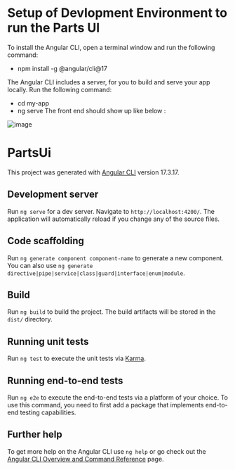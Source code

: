 # Setup of Devlopment Environment to run the Parts UI 
To install the Angular CLI, open a terminal window and run the following command:
  - npm install -g @angular/cli@17

The Angular CLI includes a server, for you to build and serve your app locally.
Run the following command:
  - cd my-app
  - ng serve 
The front end should show up like below :

![image](https://github.com/user-attachments/assets/003363ad-5303-4880-b01d-b232d2e9275e)


# PartsUi

This project was generated with [Angular CLI](https://github.com/angular/angular-cli) version 17.3.17.

## Development server

Run `ng serve` for a dev server. Navigate to `http://localhost:4200/`. The application will automatically reload if you change any of the source files.

## Code scaffolding

Run `ng generate component component-name` to generate a new component. You can also use `ng generate directive|pipe|service|class|guard|interface|enum|module`.

## Build

Run `ng build` to build the project. The build artifacts will be stored in the `dist/` directory.

## Running unit tests

Run `ng test` to execute the unit tests via [Karma](https://karma-runner.github.io).

## Running end-to-end tests

Run `ng e2e` to execute the end-to-end tests via a platform of your choice. To use this command, you need to first add a package that implements end-to-end testing capabilities.

## Further help

To get more help on the Angular CLI use `ng help` or go check out the [Angular CLI Overview and Command Reference](https://angular.io/cli) page.
